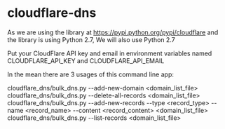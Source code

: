 # cloudflare-dns

As we are using the library at https://pypi.python.org/pypi/cloudflare and the library is using Python 2.7,
We will also use Python 2.7

Put your CloudFlare API key and email in environment variables named CLOUDFLARE_API_KEY and CLOUDFLARE_API_EMAIL

In the mean there are 3 usages of this command line app:

cloudflare_dns/bulk_dns.py --add-new-domain <domain_list_file>
cloudflare_dns/bulk_dns.py --delete-all-records <domain_list_file>
cloudflare_dns/bulk_dns.py --add-new-records --type <record_type> --name <record_name> --content <record_content> <domain_list_file>
cloudflare_dns/bulk_dns.py --list-records <domain_list_file>

